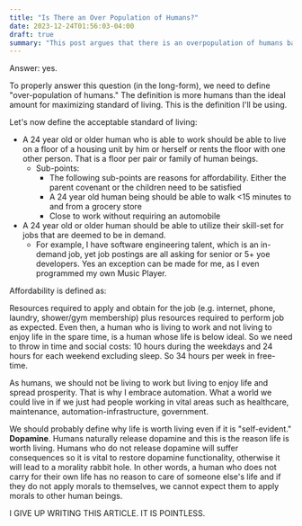 ```yaml
---
title: "Is There an Over Population of Humans?"
date: 2023-12-24T01:56:03-04:00
draft: true
summary: "This post argues that there is an overpopulation of humans based on a definition of exceeding the ideal amount for maximizing the standard of living. The author attempts to define an acceptable standard of living based on housing, job skills utilization, and free time. The post also briefly touches on the role of dopamine in making life worth living and the author's frustration with completing the article."
---
```


Answer: yes.

To properly answer this question (in the long-form), we need to define "over-population of humans." The definition is more humans than the ideal amount for maximizing standard of living. This is the definition I'll be using.

Let's now define the acceptable standard of living:

- A 24 year old or older human who is able to work should be able to live on a floor of a housing unit by him or herself or rents the floor with one other person. That is a floor per pair or family of human beings.
  - Sub-points:
    - The following sub-points are reasons for affordability. Either the parent covenant or the children need to be satisfied
    - A 24 year old human being should be able to walk <15 minutes to and from a grocery store
    - Close to work without requiring an automobile
- A 24 year old or older human should be able to utilize their skill-set for jobs that are deemed to be in demand.
  - For example, I have software engineering talent, which is an in-demand job, yet job postings are all asking for senior or 5+ yoe developers. Yes an exception can be made for me, as I even programmed my own Music Player.

Affordability is defined as:

Resources required to apply and obtain for the job (e.g. internet, phone, laundry, shower/gym membership) plus resources required to perform job as expected. Even then, a human who is living to work and not living to enjoy life in the spare time, is a human whose life is below ideal. So we need to throw in time and social costs: 10 hours during the weekdays and 24 hours for each weekend excluding sleep. So 34 hours per week in free-time.

As humans, we should not be living to work but living to enjoy life and spread prosperity. That is why I embrace automation. What a world we could live in if we just had people working in vital areas such as healthcare, maintenance, automation-infrastructure, government.

We should probably define why life is worth living even if it is "self-evident." **Dopamine**. Humans naturally release dopamine and this is the reason life is worth living. Humans who do not release dopamine will suffer consequences so it is vital to restore dopamine functionality, otherwise it will lead to a morality rabbit hole. In other words, a human who does not carry for their own life has no reason to care of someone else's life and if they do not apply morals to themselves, we cannot expect them to apply morals to other human beings.

I GIVE UP WRITING THIS ARTICLE. IT IS POINTLESS.
